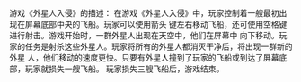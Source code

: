 游戏《外星人入侵》的描述：
    在游戏《外星人入侵》中，玩家控制着一艘最初出现在屏幕底部中央的飞船。玩家可以使用箭头
键左右移动飞船，还可使用空格键进行射击。游戏开始时，一群外星人出现在天空中，他们在屏幕中
向下移动。玩家的任务是射杀这些外星人。玩家将所有的外星人都消灭干净后，将出现一群新的外星
人，他们移动的速度更快。只要有外星人撞到了玩家的飞船或到达了屏幕底部，玩家就损失一艘飞船。
玩家损失三艘飞船后，游戏结束。